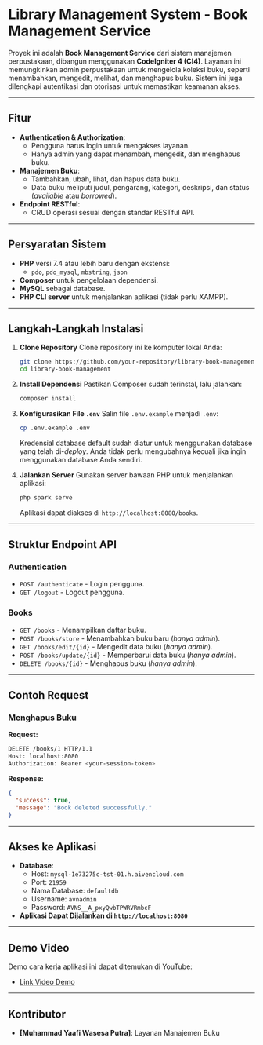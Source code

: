 # **Library Management System - Book Management Service**

Proyek ini adalah **Book Management Service** dari sistem manajemen perpustakaan, dibangun menggunakan **CodeIgniter 4 (CI4)**. Layanan ini memungkinkan admin perpustakaan untuk mengelola koleksi buku, seperti menambahkan, mengedit, melihat, dan menghapus buku. Sistem ini juga dilengkapi autentikasi dan otorisasi untuk memastikan keamanan akses.

---

## **Fitur**
- **Authentication & Authorization**:
  - Pengguna harus login untuk mengakses layanan.
  - Hanya admin yang dapat menambah, mengedit, dan menghapus buku.
- **Manajemen Buku**:
  - Tambahkan, ubah, lihat, dan hapus data buku.
  - Data buku meliputi judul, pengarang, kategori, deskripsi, dan status (*available* atau *borrowed*).
- **Endpoint RESTful**:
  - CRUD operasi sesuai dengan standar RESTful API.

---

## **Persyaratan Sistem**
- **PHP** versi 7.4 atau lebih baru dengan ekstensi:
  - `pdo`, `pdo_mysql`, `mbstring`, `json`
- **Composer** untuk pengelolaan dependensi.
- **MySQL** sebagai database.
- **PHP CLI server** untuk menjalankan aplikasi (tidak perlu XAMPP).

---

## **Langkah-Langkah Instalasi**
1. **Clone Repository**
   Clone repository ini ke komputer lokal Anda:
   ```bash
   git clone https://github.com/your-repository/library-book-management.git
   cd library-book-management
   ```

2. **Install Dependensi**
   Pastikan Composer sudah terinstal, lalu jalankan:
   ```bash
   composer install
   ```

3. **Konfigurasikan File `.env`**
   Salin file `.env.example` menjadi `.env`:
   ```bash
   cp .env.example .env
   ```
   Kredensial database default sudah diatur untuk menggunakan database yang telah di-*deploy*. Anda tidak perlu mengubahnya kecuali jika ingin menggunakan database Anda sendiri.

4. **Jalankan Server**
   Gunakan server bawaan PHP untuk menjalankan aplikasi:
   ```bash
   php spark serve
   ```
   Aplikasi dapat diakses di `http://localhost:8080/books`.

---

## **Struktur Endpoint API**

### **Authentication**
- `POST /authenticate` - Login pengguna.
- `GET /logout` - Logout pengguna.

### **Books**
- `GET /books` - Menampilkan daftar buku.
- `POST /books/store` - Menambahkan buku baru (*hanya admin*).
- `GET /books/edit/{id}` - Mengedit data buku (*hanya admin*).
- `POST /books/update/{id}` - Memperbarui data buku (*hanya admin*).
- `DELETE /books/{id}` - Menghapus buku (*hanya admin*).

---

## **Contoh Request**
### **Menghapus Buku**
**Request:**
```bash
DELETE /books/1 HTTP/1.1
Host: localhost:8080
Authorization: Bearer <your-session-token>
```

**Response:**
```json
{
  "success": true,
  "message": "Book deleted successfully."
}
```

---

## **Akses ke Aplikasi**
- **Database**:
  - Host: `mysql-1e73275c-tst-01.h.aivencloud.com`
  - Port: `21959`
  - Nama Database: `defaultdb`
  - Username: `avnadmin`
  - Password: `AVNS__A_pxyQwbTPWRVRmbcF`
- **Aplikasi Dapat Dijalankan di `http://localhost:8080`**

---

## **Demo Video**
Demo cara kerja aplikasi ini dapat ditemukan di YouTube:
- [Link Video Demo](https://youtu.be/your-demo-video-link)

---

## **Kontributor**
- **[Muhammad Yaafi Wasesa Putra]**: Layanan Manajemen Buku
